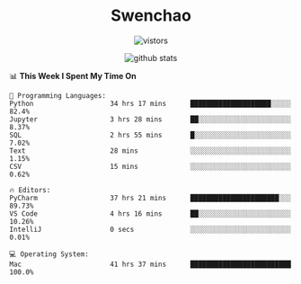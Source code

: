 <h1 align="center">Swenchao</h3>

<p align="center">
  <img src="https://visitor-badge.glitch.me/badge?page_id=Swenchao" alt="vistors" />
</p>

<p align="center">
  <img src="https://github-readme-stats.vercel.app/api?username=Swenchao&count_private=true&show_icons=true&theme=vue-dark&hide_title=true" alt="github stats" />
</p>

<!--START_SECTION:waka-->
📊 **This Week I Spent My Time On** 

```text
💬 Programming Languages: 
Python                   34 hrs 17 mins      ████████████████████░░░░░   82.4% 
Jupyter                  3 hrs 28 mins       ██░░░░░░░░░░░░░░░░░░░░░░░   8.37% 
SQL                      2 hrs 55 mins       █░░░░░░░░░░░░░░░░░░░░░░░░   7.02% 
Text                     28 mins             ░░░░░░░░░░░░░░░░░░░░░░░░░   1.15% 
CSV                      15 mins             ░░░░░░░░░░░░░░░░░░░░░░░░░   0.62%

🔥 Editors: 
PyCharm                  37 hrs 21 mins      ██████████████████████░░░   89.73% 
VS Code                  4 hrs 16 mins       ██░░░░░░░░░░░░░░░░░░░░░░░   10.26% 
IntelliJ                 0 secs              ░░░░░░░░░░░░░░░░░░░░░░░░░   0.01%

💻 Operating System: 
Mac                      41 hrs 37 mins      █████████████████████████   100.0%

```


<!--END_SECTION:waka-->
